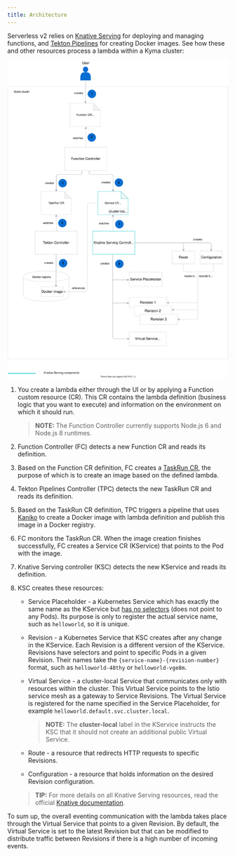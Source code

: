 ```yaml
---
title: Architecture
---
```


Serverless v2 relies on [Knative Serving](https://knative.dev/docs/serving/) for deploying and managing functions, and [Tekton Pipelines](https://github.com/tektoncd/pipeline) for creating Docker images. See how these and other resources process a lambda within a Kyma cluster:

![Serverless v2 architecture](./assets/serverless-v2-architecture.svg)

1. You create a lambda either through the UI or by applying a Function custom resource (CR). This CR contains the lambda definition (business logic that you want to execute) and information on the environment on which it should run.

    >**NOTE:** The Function Controller currently supports Node.js 6 and Node.js 8 runtimes.

2. Function Controller (FC) detects a new Function CR and reads its definition.

3. Based on the Function CR definition, FC creates a [TaskRun CR](https://github.com/tektoncd/pipeline/blob/master/docs/taskruns.md), the purpose of which is to create an image based on the defined lambda.

4. Tekton Pipelines Controller (TPC) detects the new TaskRun CR and reads its definition.

5. Based on the TaskRun CR definition, TPC triggers a pipeline that uses [Kaniko](https://github.com/GoogleContainerTools/kaniko/blob/master/README.md) to create a Docker image with lambda definition and publish this image in a Docker registry.

6. FC monitors the TaskRun CR. When the image creation finishes successfully, FC creates a Service CR (KService) that points to the Pod with the image.

7. Knative Serving controller (KSC) detects the new KService and reads its definition.

8. KSC creates these resources:

    - Service Placeholder - a Kubernetes Service which has exactly the same name as the KService but [has no selectors](https://kubernetes.io/docs/concepts/services-networking/service/#services-without-selectors) (does not point to any Pods). Its purpose is only to register the actual service name, such as `helloworld`, so it is unique.

    - Revision - a Kubernetes Service that KSC creates after any change in the KService. Each Revision is a different version of the KService. Revisions have selectors and point to specific Pods in a given Revision. Their names take the `{service-name}-{revision-number}` format, such as `helloworld-48thy` or `helloworld-vge8m`.

    - Virtual Service - a cluster-local Service that communicates only with resources within the cluster. This Virtual Service points to the Istio service mesh as a gateway to Service Revisions. The Virtual Service is registered for the name specified in the Service Placeholder, for example `helloworld.default.svc.cluster.local`.

        >**NOTE:** The **cluster-local** label in the KService instructs the KSC that it should not create an additional public Virtual Service.  

    - Route - a resource that redirects HTTP requests to specific Revisions.

    - Configuration - a resource that holds information on the desired Revision configuration.

    >**TIP:** For more details on all Knative Serving resources, read the official [Knative documentation](https://knative.dev/docs/serving/).

To sum up, the overall eventing communication with the lambda takes place through the Virtual Service that points to a given Revision. By default, the Virtual Service is set to the latest Revision but that can be modified to distribute traffic between Revisions if there is a high number of incoming events.
